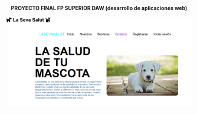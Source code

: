 <div align="center">
<strong>PROYECTO FINAL FP SUPERIOR DAW (desarrollo de aplicaciones web)</strong>
</div>
<br>
<a href="https://www.youtube.com/watch?v=zRpjee8rEDw" target="_blank">
  <img src="https://github.com/DanielUrbanoLuna/DanielUrbanoLuna/blob/main/src/images/cap%20la%20seva%20salut.png" width="800px">
</a>
